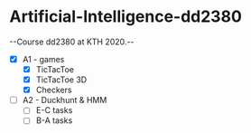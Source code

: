 # Artificial-Intelligence-dd2380
--Course dd2380 at KTH 2020.--
-[X] A1 - games
     -[X] TicTacToe
     -[X] TicTacToe 3D
     -[X] Checkers
-[ ] A2 - Duckhunt & HMM
     -[ ] E-C tasks
     -[ ] B-A tasks

